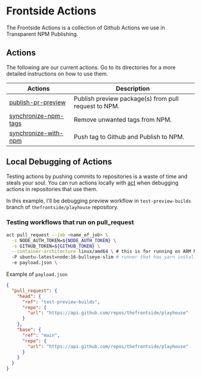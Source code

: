 # Frontside Actions
The Frontside Actions is a collection of Github Actions we use in Transparent NPM Publishing.

## Actions
The following are our current actions. Go to its directories for a more detailed instructions on how to use them.

| Actions | Description |
| ------- | ----------- |
| [publish-pr-preview](/publish-pr-preview) | Publish preview package(s) from pull request to NPM. |
| [synchronize-npm-tags](/synchronize-npm-tags) | Remove unwanted tags from NPM. |
| [synchronize-with-npm](/synchronize-with-npm) | Push tag to Github and Publish to NPM. |

## Local Debugging of Actions

Testing actions by pushing commits to repositories is a waste of time and steals your soul. You can run actions locally with [act](https://github.com/nektos/act) when debugging actions in repositories that use them. 

In this example, I'll be debugging preview workflow in `test-preview-builds` branch of `thefrontside/playhouse` repository.

### Testing workflows that run on pull_request

```bash
act pull_request --job <name_of_job> \
  -s NODE_AUTH_TOKEN=${NODE_AUTH_TOKEN} \
  -s GITHUB_TOKEN=${GITHUB_TOKEN} \
  --container-architecture linux/amd64 \ # this is for running on ARM Macs
  -P ubuntu-latest=node:16-bullseye-slim # runner that has yarn installed
  -e payload.json \
```

Example of `payload.json`

```json
{
  "pull_request": {
    "head": {
      "ref": "test-preview-builds",
      "repo": {
        "url": "https://api.github.com/repos/thefrontside/playhouse"
      }
    },
    "base": {
      "ref": "main",
      "repo": {
        "url": "https://api.github.com/repos/thefrontside/playhouse"
      }
    }
  }
}
```
